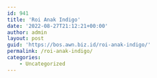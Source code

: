 ```yaml
---
id: 941
title: 'Roi Anak Indigo'
date: '2022-08-27T21:12:21+00:00'
author: admin
layout: post
guid: 'https://bos.awn.biz.id/roi-anak-indigo/'
permalink: /roi-anak-indigo/
categories:
    - Uncategorized
---
```


